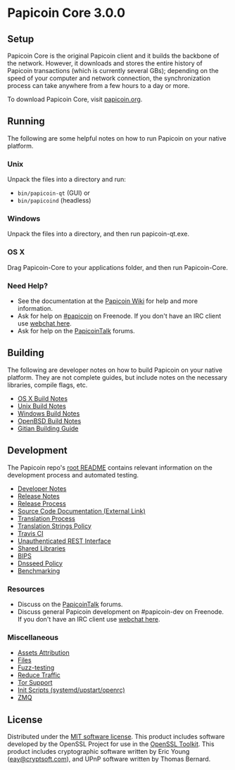 Papicoin Core 3.0.0
=====================

Setup
---------------------
Papicoin Core is the original Papicoin client and it builds the backbone of the network. However, it downloads and stores the entire history of Papicoin transactions (which is currently several GBs); depending on the speed of your computer and network connection, the synchronization process can take anywhere from a few hours to a day or more.

To download Papicoin Core, visit [papicoin.org](https://papicoin.org).

Running
---------------------
The following are some helpful notes on how to run Papicoin on your native platform.

### Unix

Unpack the files into a directory and run:

- `bin/papicoin-qt` (GUI) or
- `bin/papicoind` (headless)

### Windows

Unpack the files into a directory, and then run papicoin-qt.exe.

### OS X

Drag Papicoin-Core to your applications folder, and then run Papicoin-Core.

### Need Help?

* See the documentation at the [Papicoin Wiki](https://papicoin.info/)
for help and more information.
* Ask for help on [#papicoin](http://webchat.freenode.net?channels=papicoin) on Freenode. If you don't have an IRC client use [webchat here](http://webchat.freenode.net?channels=papicoin).
* Ask for help on the [PapicoinTalk](https://papicointalk.io/) forums.

Building
---------------------
The following are developer notes on how to build Papicoin on your native platform. They are not complete guides, but include notes on the necessary libraries, compile flags, etc.

- [OS X Build Notes](build-osx.md)
- [Unix Build Notes](build-unix.md)
- [Windows Build Notes](build-windows.md)
- [OpenBSD Build Notes](build-openbsd.md)
- [Gitian Building Guide](gitian-building.md)

Development
---------------------
The Papicoin repo's [root README](/README.md) contains relevant information on the development process and automated testing.

- [Developer Notes](developer-notes.md)
- [Release Notes](release-notes.md)
- [Release Process](release-process.md)
- [Source Code Documentation (External Link)](https://dev.visucore.com/papicoin/doxygen/)
- [Translation Process](translation_process.md)
- [Translation Strings Policy](translation_strings_policy.md)
- [Travis CI](travis-ci.md)
- [Unauthenticated REST Interface](REST-interface.md)
- [Shared Libraries](shared-libraries.md)
- [BIPS](bips.md)
- [Dnsseed Policy](dnsseed-policy.md)
- [Benchmarking](benchmarking.md)

### Resources
* Discuss on the [PapicoinTalk](https://papicointalk.io/) forums.
* Discuss general Papicoin development on #papicoin-dev on Freenode. If you don't have an IRC client use [webchat here](http://webchat.freenode.net/?channels=papicoin-dev).

### Miscellaneous
- [Assets Attribution](assets-attribution.md)
- [Files](files.md)
- [Fuzz-testing](fuzzing.md)
- [Reduce Traffic](reduce-traffic.md)
- [Tor Support](tor.md)
- [Init Scripts (systemd/upstart/openrc)](init.md)
- [ZMQ](zmq.md)

License
---------------------
Distributed under the [MIT software license](/COPYING).
This product includes software developed by the OpenSSL Project for use in the [OpenSSL Toolkit](https://www.openssl.org/). This product includes
cryptographic software written by Eric Young ([eay@cryptsoft.com](mailto:eay@cryptsoft.com)), and UPnP software written by Thomas Bernard.
